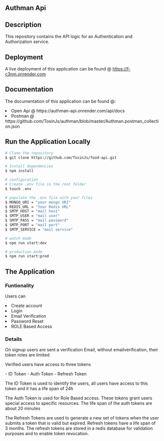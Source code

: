 ## Authman Api

## Description

This repository contains the API logic for an Authentication and Authorization service. 

## Deployment
A live deployment of this application can be found @ https://f-c3nm.onrender.com

## Documentation
The documentation of this application can be found @:
<li>Open Api @ https://authman-api.onrender.com/api/docs</li>
<li>Postman @ https://github.com/TosinJs/authman/blob/master/Authman.postman_collection.json </li>

## Run the Application Locally

```bash
# Clone the repository
$ git clone https://github.com/TosinJs/food-api.git

# Install dependencies
$ npm install

# configuration 
# Create .env file in the root folder
$ touch .env

# populate the .env file with your files
$ MONGO_URI = "your mongo URI"
$ REDIS_URL = "Your Redis URL"
$ SMTP_HOST = "mail host"
$ SMTP_USER = "mail user"
$ SMTP_PASS = "mail password"
$ SMTP_PORT = "mail port"
$ SMTP_SERVICE = "mail service"

# watch mode
$ npm run start:dev

# production mode
$ npm run start:prod
```

## The Application

### Funtionality
Users can 
<li>Create account</li>
<li>Login</li>
<li>Email Verification</li>
<li>Password Reset</li>
<li>ROLE Based Access</li>

### Details
<p>On signup users are sent a verification Email, without emailverification, their token roles are limited</p>
<p>Verified users have access to three tokens</p>
	- ID Token
	- Auth Token
	- Refresh Token
<p>The ID Token is used to identify the users, all users have access to this token and it has a life span of 24h</p>
<p>The Auth Token is used for Role Based access. These tokens grant users special access to specific resources. The life span of the auth tokens are about 20 minutes</p>
<p>The Refresh Tokens are used to generate a new set of tokens when the user submits a token that is valid but expired. Refresh tokens have a life span of 3 months. The refresh tokens are stored in a redis database for validation purposes and to enable token revocation.



